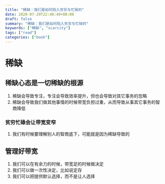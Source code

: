 ```yaml
---
title: "稀缺：我们是如何陷入贫穷与忙碌的"
date: 2020-07-29T22:40:49+08:00
draft: false
summary: "稀缺：我们是如何陷入贫穷与忙碌的"
keywords: ["稀缺", "scarcity"]
tags: ["read"]
categories: ["book"]
---
```

# 稀缺


## 稀缺心态是一切稀缺的根源

1. 稀缺会导致专注，专注会导致效率提升，但也会导致对其它事务的忽略
2. 稀缺会导致我们做其他事情的时候带宽负担过重，从而导致从事其它事务的智商降低

### 贫穷忙碌会让带宽变窄

1. 我们有时候要理解别人的智商底下，可能就是因为稀缺导致的

## 管理好带宽

1. 我们可以在有余力的时候，带宽足的时候做决定
2. 我们可以做一次性决定，比如说定存
3. 我们可以把提供默认选择，而不是让人选择